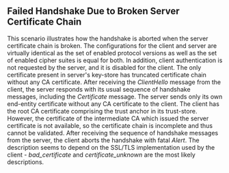 ## Failed Handshake Due to Broken Server Certificate Chain
This scenario illustrates how the handshake is aborted when the server certificate chain is broken. The configurations for the client and server are virtually identical as the set of enabled protocol versions as well as the set of enabled cipher suites is equal for both. In addition, client authentication is not requested by the server, and it is disabled for the client. The only certificate present in server's key-store has truncated certificate chain without any CA certificate. After receiving the *ClientHello* message from the client, the server responds with its usual sequence of handshake messages, including the *Certificate* message. The server sends only its own end-entity certificate without any CA certificate to the client. The client has the root CA certificate comprising the trust anchor in its trust-store. However, the certificate of the intermediate CA which issued the server certificate is not available, so the certificate chain is incomplete and thus cannot be validated. After receiving the sequence of handshake messages from the server, the client aborts the handshake with fatal *Alert*. The description seems to depend on the SSL/TLS implementation used by the client - *bad_certificate* and *certificate_unknown* are the most likely descriptions.